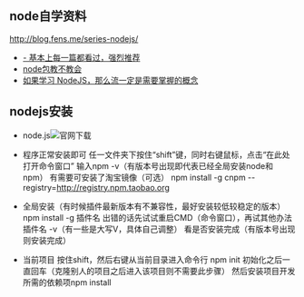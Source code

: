 ## node自学资料
http://blog.fens.me/series-nodejs/
- [- 基本上每一篇都看过，强烈推荐](http://blog.fens.me/series-nodejs/)
- [node包教不教会](https://github.com/alsotang/node-lessons)
- [如果学习 NodeJS，那么流一定是需要掌握的概念](stream-handbook)
## nodejs安装
- node.js![](http://nodejs.cn/)官网下载
- 程序正常安装即可
  任一文件夹下按住“shift”键，同时右键鼠标，点击“在此处打开命令窗口”
  输入npm -v（有版本号出现即代表已经全局安装node和npm）
  有需要可安装了淘宝镜像（可选）
  npm install -g cnpm --registry=http://registry.npm.taobao.org

- 全局安装（有时候插件最新版本有不兼容性，最好安装较低较稳定的版本）
  npm install -g 插件名
  出错的话先试试重启CMD（命令窗口），再试其他办法
  插件名 -v（有一些是大写V，具体自己调整） 
  看是否安装完成（有版本号出现则安装完成）

- 当前项目 按住shift，然后右键从当前目录进入命令行
  npm init 初始化之后一直回车（克隆别人的项目之后进入该项目则不需要此步骤）
  然后安装项目开发所需的依赖项npm install 
